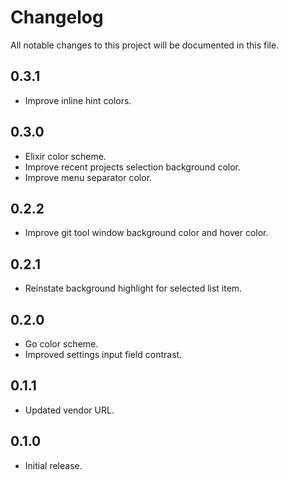 # Changelog

All notable changes to this project will be documented in this file.

## 0.3.1
- Improve inline hint colors.

## 0.3.0
- Elixir color scheme.
- Improve recent projects selection background color. 
- Improve menu separator color.

## 0.2.2
- Improve git tool window background color and hover color.

## 0.2.1
- Reinstate background highlight for selected list item. 

## 0.2.0
- Go color scheme.
- Improved settings input field contrast.

## 0.1.1
- Updated vendor URL. 

## 0.1.0
- Initial release.
